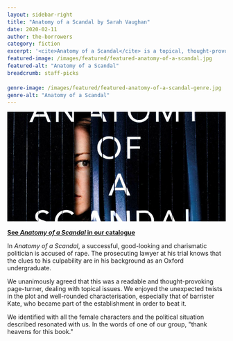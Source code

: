 ```yaml
---
layout: sidebar-right
title: "Anatomy of a Scandal by Sarah Vaughan"
date: 2020-02-11
author: the-borrowers
category: fiction
excerpt: '<cite>Anatomy of a Scandal</cite> is a topical, thought-provoking page-turner with well-rounded, sympathetic characters.'
featured-image: /images/featured/featured-anatomy-of-a-scandal.jpg
featured-alt: "Anatomy of a Scandal"
breadcrumb: staff-picks

genre-image: /images/featured/featured-anatomy-of-a-scandal-genre.jpg
genre-alt: "Anatomy of a Scandal"
---
```


![Anatomy of a Scandal](/images/featured/featured-anatomy-of-a-scandal.jpg)

**[See <cite>Anatomy of a Scandal</cite> in our catalogue](https://suffolk.spydus.co.uk/cgi-bin/spydus.exe/ENQ/OPAC/BIBENQ?BRN=2407274)**

In <cite>Anatomy of a Scandal</cite>, a successful, good-looking and charismatic politician is accused of rape. The prosecuting lawyer at his trial knows that the clues to his culpability are in his background as an Oxford undergraduate.

We unanimously agreed that this was a readable and thought-provoking page-turner, dealing with topical issues. We enjoyed the unexpected twists in the plot and well-rounded characterisation, especially that of barrister Kate, who became part of the establishment in order to beat it.

We identified with all the female characters and the political situation described resonated with us. In the words of one of our group, "thank heavens for this book."
